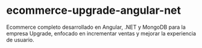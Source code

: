 # ecommerce-upgrade-angular-net
Ecommerce completo desarrollado en Angular, .NET y MongoDB para la empresa Upgrade, enfocado en incrementar ventas y mejorar la experiencia de usuario.

